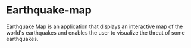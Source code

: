 # Earthquake-map
Earthquake Map is an application that displays an interactive map of the world's earthquakes and enables the user to visualize the threat of some earthquakes.
